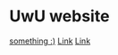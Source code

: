 <h1>UwU website</h1>
<div class="navbar">
  <a href="https://meet-tea.github.io/test/testuwu"> something :)</a>
  <a href="https://meet-tea.github.io/test/testuwu">Link</a>
  <a href="#">Link</a>
</div>
